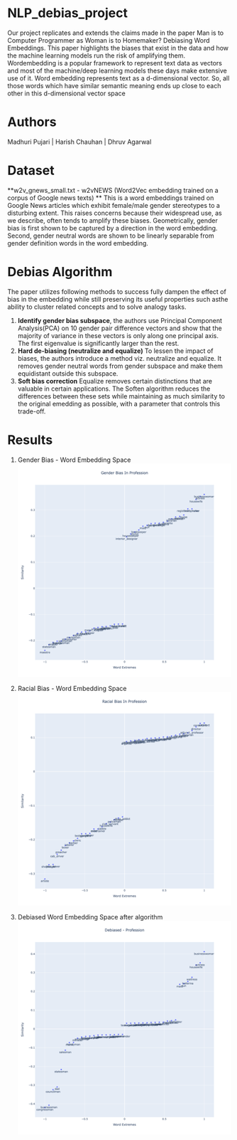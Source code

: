 # NLP_debias_project

Our project replicates and extends the claims made in the paper Man is to Computer Programmer as Woman is to Homemaker? Debiasing Word Embeddings. This paper highlights the biases that exist in the data and how the machine learning models run the risk of amplifying them. Wordembedding is a popular framework to represent text data as vectors and most of the machine/deep learning models these days make extensive use of it. Word embedding represents text as a d-dimensional vector. So, all those words which have similar semantic meaning ends up close to each other in this d-dimensional vector space

# Authors
Madhuri Pujari | Harish Chauhan | Dhruv Agarwal


# Dataset
**w2v_gnews_small.txt -  w2vNEWS (Word2Vec embedding trained on a corpus of Google news texts) **
This is a word embeddings trained on Google News articles which exhibit female/male gender stereotypes to a disturbing extent. This raises concerns because their widespread use, as we describe, often tends to amplify these biases. 
Geometrically, gender bias is first shown to be captured by a direction in the word embedding. 
Second, gender neutral words are shown to be linearly separable from gender definition words in the word embedding. 

# Debias Algorithm
The paper utilizes following methods to success fully dampen the effect of bias in the embedding while still preserving its useful properties such asthe ability to cluster related concepts and to solve analogy tasks.
  1. **Identify gender bias subspace**, the authors use Principal Component Analysis(PCA) on 10 gender pair difference vectors and show that the majority of variance in these vectors is only along one principal axis. The first eigenvalue is significantly larger than the rest.
  2. **Hard de-biasing (neutralize and equalize)** To lessen the impact of biases, the authors introduce a method viz. neutralize and equalize. It removes gender neutral words from gender subspace and make them equidistant outside this subspace.
  3. **Soft bias correction** Equalize removes certain distinctions that are valuable in certain applications. The Soften algorithm reduces the differences between these sets while maintaining as much similarity to the original emedding as possible, with a parameter that controls this trade-off.

# Results
1. Gender Bias - Word Embedding Space
![alt text](https://github.com/madhuripujari95/NLP_debias_project/blob/391b57911c8635c152015fc2844129c4ee8f0167/results/genderBias.png)

2. Racial Bias - Word Embedding Space
![alt text](https://github.com/madhuripujari95/NLP_debias_project/blob/391b57911c8635c152015fc2844129c4ee8f0167/results/racialBias.png)

3. Debiased Word Embedding Space after algorithm 
![alt text](https://github.com/madhuripujari95/NLP_debias_project/blob/391b57911c8635c152015fc2844129c4ee8f0167/results/Debiased.png)

